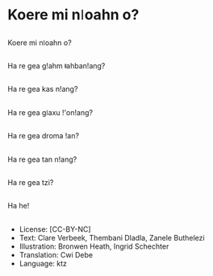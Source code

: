 # Koere mi nǀoahn o?

##
Koere mi nǀoahn o?

##
Ha re gea gǃahm ǂahbanǃang?

##
Ha re gea kas nǃang?

##
Ha re gea gǀaxu ǃ'onǃang?

##
Ha re gea droma ǃan?

##
Ha re gea tan nǃang?

##
Ha re gea tzi?

##
Ha he!

##
* License: [CC-BY-NC]
* Text: Clare Verbeek, Thembani Dladla, Zanele Buthelezi
* Illustration: Bronwen Heath, Ingrid Schechter
* Translation: Cwi Debe
* Language: ktz
